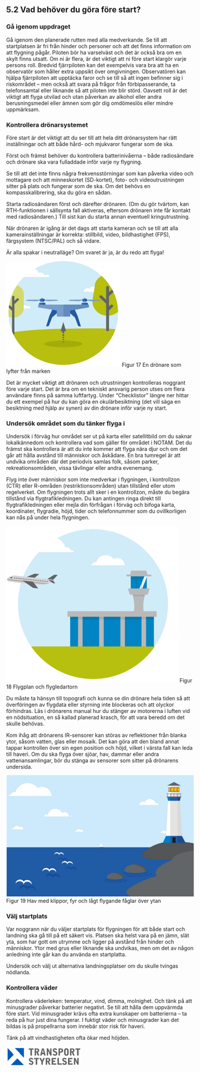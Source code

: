 ## 5.2 Vad behöver du göra före start?

### Gå igenom uppdraget

Gå igenom den planerade rutten med alla medverkande. Se till att startplatsen är fri från hinder och personer och att det finns information om att flygning pågår. Piloten bör ha varselväst och det är också bra om en skylt finns utsatt. Om ni är flera, är det viktigt att ni före start klargör varje persons roll. Bredvid fjärrpiloten kan det exempelvis vara bra att ha en observatör som håller extra uppsikt över omgivningen. Observatören kan hjälpa fjärrpiloten att upptäcka faror och se till så att ingen befinner sig i riskområdet – men också att svara på frågor från förbipasserande, ta telefonsamtal eller liknande så att piloten inte blir störd. Oavsett roll är det viktigt att flyga utvilad och utan påverkan av alkohol eller andra berusningsmedel eller ämnen som gör dig omdömeslös eller mindre uppmärksam.

### Kontrollera drönarsystemet

Före start är det viktigt att du ser till att hela ditt drönarsystem har rätt inställningar och att både hård- och mjukvaror fungerar som de ska.

Först och främst behöver du kontrollera batterinivåerna – både radiosändare och drönare ska vara fulladdade inför varje ny flygning.

Se till att det inte finns några frekvensstörningar som kan påverka video och mottagare och att minneskortet (SD-kortet), foto- och videoutrustningen sitter på plats och fungerar som de ska. Om det behövs en kompasskalibrering, ska du göra en sådan.

Starta radiosändaren först och därefter drönaren. (Om du gör tvärtom, kan RTH-funktionen i sällsynta fall aktiveras, eftersom drönaren inte får kontakt med radiosändaren.) Till sist kan du starta annan eventuell kringutrustning.

När drönaren är igång är det dags att starta kameran och se till att alla kamerainställningar är korrekta: stillbild, video, bildhastighet (FPS), färgsystem (NTSC/PAL) och så vidare.

Är alla spakar i neutralläge? Om svaret är ja, är du redo att flyga!

![Figur 17 En drönare som lyfter från marken](./A1A3_SE-sv/Figur_017.png)
Figur 17 En drönare som lyfter från marken

Det är mycket viktigt att drönaren och utrustningen kontrolleras noggrant före varje start. Det är bra om en tekniskt ansvarig person utses om flera användare finns på samma luftfartyg. Under “Checklistor” längre ner hittar du ett exempel på hur du kan göra en okulärbesiktning (det vill säga en besiktning med hjälp av synen) av din drönare inför varje ny start.

### Undersök området som du tänker flyga i

Undersök i förväg hur området ser ut på karta eller satellitbild om du saknar lokalkännedom och kontrollera vad som gäller för området i NOTAM. Det du främst ska kontrollera är att du inte kommer att flyga nära djur och om det går att hålla avstånd till människor och åskådare. En bra tumregel är att undvika områden där det periodvis samlas folk, såsom parker, rekreationsområden, vissa tävlingar eller andra evenemang.

Flyg inte över människor som inte medverkar i flygningen, i kontrollzon (CTR) eller R-områden (restriktionsområden) utan tillstånd eller utom regelverket. Om flygningen trots allt sker i en kontrollzon, måste du begära tillstånd via flygtrafikledningen. Du kan antingen ringa direkt till flygtrafikledningen eller mejla din förfrågan i förväg och bifoga karta, koordinater, flygradie, höjd, tider och telefonnummer som du ovillkorligen kan nås på under hela flygningen.

![Figur 18 Flygplan och flygledartorn](./A1A3_SE-sv/Figur_018.png)
Figur 18 Flygplan och flygledartorn

Du måste ta hänsyn till topografi och kunna se din drönare hela tiden så att överföringen av flygdata eller styrning inte blockeras och att olyckor förhindras. Läs i drönarens manual hur du stänger av motorerna i luften vid en nödsituation, en så kallad planerad krasch, för att vara beredd om det skulle behövas.

Kom ihåg att drönarens IR-sensorer kan störas av reflektioner från blanka ytor, såsom vatten, glas eller mosaik. Det kan göra att den bland annat tappar kontrollen över sin egen position och höjd, vilket i värsta fall kan leda till haveri. Om du ska flyga över sjöar, hav, dammar eller andra vattenansamlingar, bör du stänga av sensorer som sitter på drönarens undersida.

![Figur 19 Hav med klippor, fyr och lågt flygande fåglar över ytan](./A1A3_SE-sv/Figur_019.png)
Figur 19 Hav med klippor, fyr och lågt flygande fåglar över ytan

### Välj startplats

Var noggrann när du väljer startplats för flygningen för att både start och landning ska gå till på ett säkert vis. Platsen ska helst vara på en jämn, slät yta, som har gott om utrymme och ligger på avstånd från hinder och människor. Ytor med grus eller liknande ska undvikas, men om det av någon anledning inte går kan du använda en startplatta.

Undersök och välj ut alternativa landningsplatser om du skulle tvingas nödlanda.

### Kontrollera väder

Kontrollera väderleken: temperatur, vind, dimma, molnighet. Och tänk på att minusgrader påverkar batterier negativt. Se till att hålla dem uppvärmda före start. Vid minusgrader krävs ofta extra kunskaper om batterierna – ta reda på hur just dina fungerar. I fuktigt väder och minusgrader kan det bildas is på propellrarna som innebär stor risk för haveri.

Tänk på att vindhastigheten ofta ökar med höjden.

![Transport Styrelsen](./images/Logga.png)
